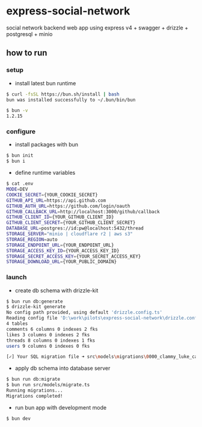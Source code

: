 # express-social-network

social network backend web app using express v4 + swagger + drizzle + postgresql + minio

## how to run

### setup

- install latest bun runtime

```sh
$ curl -fsSL https://bun.sh/install | bash
bun was installed successfully to ~/.bun/bin/bun

$ bun -v
1.2.15
```

### configure

- install packages with bun

```sh
$ bun init
$ bun i
```

- define runtime variables

```sh
$ cat .env
MODE=DEV
COOKIE_SECRET={YOUR_COOKIE_SECRET}
GITHUB_API_URL=https://api.github.com
GITHUB_AUTH_URL=https://github.com/login/oauth
GITHUB_CALLBACK_URL=http://localhost:3000/github/callback
GITHUB_CLIENT_ID={YOUR_GITHUB_CLIENT_ID}
GITHUB_CLIENT_SECRET={YOUR_GITHUB_CLIENT_SECRET}
DATABASE_URL=postgres://id:pw@localhost:5432/thread
STORAGE_SERVER="minio | cloudflare r2 | aws s3"
STORAGE_REGION=auto
STORAGE_ENDPOINT_URL={YOUR_ENDPOINT_URL}
STORAGE_ACCESS_KEY_ID={YOUR_ACCESS_KEY_ID}
STORAGE_SECRET_ACCESS_KEY={YOUR_SECRET_ACCESS_KEY}
STORAGE_DOWNLOAD_URL={YOUR_PUBLIC_DOMAIN}
```

### launch

- create db schema with drizzle-kit

```sh
$ bun run db:generate
$ drizzle-kit generate
No config path provided, using default 'drizzle.config.ts'
Reading config file 'D:\work\pilots\express-social-network\drizzle.config.ts'
4 tables
comments 6 columns 0 indexes 2 fks
likes 3 columns 0 indexes 2 fks
threads 8 columns 0 indexes 1 fks
users 9 columns 0 indexes 0 fks

[✓] Your SQL migration file ➜ src\models\migrations\0000_clammy_luke_cage.sql 🚀
```

- apply db schema into database server

```sh
$ bun run db:migrate
$ bun run src/models/migrate.ts
Running migrations...
Migrations completed!
```

- run bun app with development mode

```sh
$ bun dev
```
